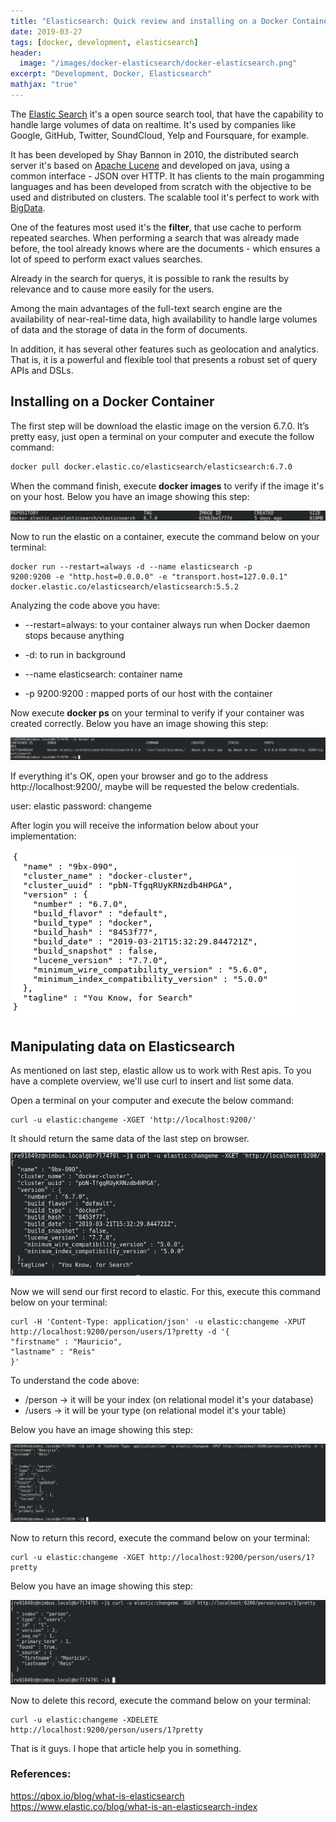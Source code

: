 ```yaml
---
title: "Elasticsearch: Quick review and installing on a Docker Container"
date: 2019-03-27
tags: [docker, development, elasticsearch]
header:
  image: "/images/docker-elasticsearch/docker-elasticsearch.png"
excerpt: "Development, Docker, Elasticsearch"
mathjax: "true"
---
```


The [Elastic Search](https://www.elastic.co) it's a open source search tool, that have the capability to handle large volumes of data on realtime. It's used by companies like Google, GitHub, Twitter, SoundCloud, Yelp and Foursquare, for example.

It has been developed by Shay Bannon in 2010, the distributed search server it's based on [Apache Lucene](http://lucene.apache.org/core/) and developed on java, using a common interface - JSON over HTTP. It has clients to the main progamming languages and has been developed from scratch with the objective to be used and distributed on clusters. The scalable tool it's perfect to work with [BigData](https://pt.wikipedia.org/wiki/Big_data).

One of the features most used it's the **filter**, that use cache to perform repeated searches. When performing a search that was already made before, the tool already knows where are the documents - which ensures a lot of speed to perform exact values searches.

Already in the search for querys, it is possible to rank the results by relevance and to cause more easily for the users.

Among the main advantages of the full-text search engine are the availability of near-real-time data, high availability to handle large volumes of data and the storage of data in the form of documents.

In addition, it has several other features such as geolocation and analytics. That is, it is a powerful and flexible tool that presents a robust set of query APIs and DSLs.

## Installing on a Docker Container

The first step will be download the elastic image on the version 6.7.0. It’s pretty easy, just open a terminal on your computer and execute the follow command:

```bash
docker pull docker.elastic.co/elasticsearch/elasticsearch:6.7.0
```

When the command finish, execute **docker images** to verify if the image it's on your host. Below you have an image showing this step:

![docker images](/images/docker-elasticsearch/dockerimages.png)

Now to run the elastic on a container, execute the command below on your terminal:

```
docker run --restart=always -d --name elasticsearch -p
9200:9200 -e "http.host=0.0.0.0" -e "transport.host=127.0.0.1"
docker.elastic.co/elasticsearch/elasticsearch:5.5.2
```

Analyzing the code above you have:

* --restart=always: to your container always run when Docker daemon stops because anything

* -d: to run in background

* --name elasticsearch: container name

* -p 9200:9200 : mapped ports of our host with the container

Now execute **docker ps** on your terminal to verify if your container was created correctly. Below you have an image showing this step:

![docker ps](/images/docker-elasticsearch/dockerps.png)

If everything it's OK, open your browser and go to the address http://localhost:9200/, maybe will be requested the below credentials.

user: elastic
password: changeme

After login you will receive the information below about your implementation:

![implementation](/images/docker-elasticsearch/implementation.png)

## Manipulating data on Elasticsearch

As mentioned on last step, elastic allow us to work with Rest apis. To you have a complete overview, we'll use curl to insert and list some data.

Open a terminal on your computer and execute the below command:

```
curl -u elastic:changeme -XGET 'http://localhost:9200/'
```

It should return the same data of the last step on browser.

![elasticsearch return](/images/docker-elasticsearch/elasticreturn.png)

Now we will send our first record to elastic. For this, execute this command below on your terminal:

```
curl -H 'Content-Type: application/json' -u elastic:changeme -XPUT http://localhost:9200/person/users/1?pretty -d '{
"firstname" : "Mauricio",
"lastname" : "Reis"
}'
```

To understand the code above:

* /person -> it will be your index (on relational model it's your database)
* /users -> it will be your type (on relational model it's your table)

Below you have an image showing this step:

![first record on Elasticsearch](/images/docker-elasticsearch/firstentrie.png)

Now to return this record, execute the command below on your terminal:

```
curl -u elastic:changeme -XGET http://localhost:9200/person/users/1?pretty
```

Below you have an image showing this step:

![return data on Elasticsearch](/images/docker-elasticsearch/returndata.png)

Now to delete this record, execute the command below on your terminal:

```
curl -u elastic:changeme -XDELETE http://localhost:9200/person/users/1?pretty
```

That is it guys. I hope that article help you in something.

### References:
https://qbox.io/blog/what-is-elasticsearch
https://www.elastic.co/blog/what-is-an-elasticsearch-index
